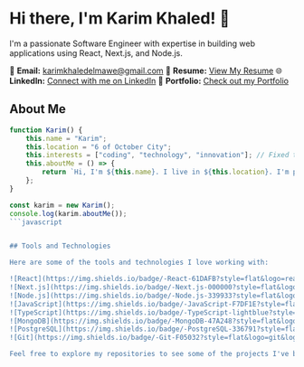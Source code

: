 # Hi there, I'm Karim Khaled! 👋

I'm a passionate Software Engineer with expertise in building web applications using React, Next.js, and Node.js.

📧 **Email:** [karimkhaledelmawe@gmail.com](mailto:karimkhaledelmawe@gmail.com)
📄 **Resume:** [View My Resume](https://docs.google.com/document/d/1JOPXu8fxs2WfmQsEOkvHwhEfknSWOv26/edit)
🌐 **LinkedIn:** [Connect with me on LinkedIn]([https://www.linkedin.com/in/yourlinkedinprofile](https://www.linkedin.com/in/karimkhaled0/))
📝 **Portfolio:** [Check out my Portfolio](https://www.karimkhaled.software/)

## About Me

```javascript
function Karim() {
    this.name = "Karim";
    this.location = "6 of October City";
    this.interests = ["coding", "technology", "innovation"]; // Fixed the quotes here
    this.aboutMe = () => {
        return `Hi, I'm ${this.name}. I live in ${this.location}. I'm passionate about ${this.interests.join(', ')} and always excited to explore new horizons in the tech world.`;
    };
}

const karim = new Karim();
console.log(karim.aboutMe());
```javascript


## Tools and Technologies

Here are some of the tools and technologies I love working with:

![React](https://img.shields.io/badge/-React-61DAFB?style=flat&logo=react&logoColor=white)
![Next.js](https://img.shields.io/badge/-Next.js-000000?style=flat&logo=next.js&logoColor=white)
![Node.js](https://img.shields.io/badge/-Node.js-339933?style=flat&logo=node.js&logoColor=white)
![JavaScript](https://img.shields.io/badge/-JavaScript-F7DF1E?style=flat&logo=javascript&logoColor=black)
![TypeScript](https://img.shields.io/badge/-TypeScript-lightblue?style=flat&logo=typescript&logoColor=black)
![MongoDB](https://img.shields.io/badge/-MongoDB-47A248?style=flat&logo=mongodb&logoColor=white)
![PostgreSQL](https://img.shields.io/badge/-PostgreSQL-336791?style=flat&logo=postgresql&logoColor=white)
![Git](https://img.shields.io/badge/-Git-F05032?style=flat&logo=git&logoColor=white)

Feel free to explore my repositories to see some of the projects I've been working on!

